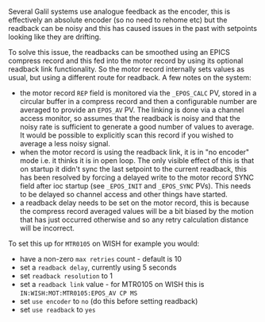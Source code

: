 Several Galil systems use analogue feedback as the encoder, this is effectively an absolute encoder (so no need to rehome etc) but the readback can be noisy and this has caused issues in the past with setpoints looking like they are drifting.

To solve this issue, the readbacks can be smoothed using an EPICS compress record and this fed into the motor record by using its optional readback link functionality. So the motor record internally sets values as usual, but using a different route for readback. A few notes on the system:
* the motor record `REP` field is monitored via the `_EPOS_CALC` PV, stored in a circular buffer in a compress record and then a configurable number are averaged to provide an `EPOS_AV` PV. The linking is done via a channel access monitor, so assumes that the readback is noisy and that the noisy rate is sufficient to generate a good number of values to average. It would be possible to explicitly scan this record if you wished to average a less noisy signal.    
* when the motor record is using the readback link, it is in "no encoder" mode i.e. it thinks it is in open loop. The only visible effect of this is that on startup it didn't sync the last setpoint to the current readback, this has been resolved by forcing a delayed write to the motor record SYNC field after ioc startup (see `_EPOS_INIT` and `_EPOS_SYNC` PVs). This needs to be delayed so channel access and other things have started.
* a readback delay needs to be set on the motor record, this is because the compress record averaged values will be a bit biased by the motion that has just occurred otherwise and so any retry calculation distance will be incorrect.

To set this up for `MTR0105` on WISH for example you would:

* have a non-zero `max retries` count - default is 10
* set a `readback delay`, currently using 5 seconds
* set `readback resolution` to 1
* set a `readback link` value - for MTR0105 on WISH this is `IN:WISH:MOT:MTR0105:EPOS_AV CP MS`
* set `use encoder` to `no` (do this before setting readback)
* set `use readback` to `yes`
